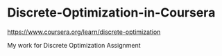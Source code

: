 # Discrete-Optimization-in-Coursera
https://www.coursera.org/learn/discrete-optimization

My work for Discrete Optimization Assignment
